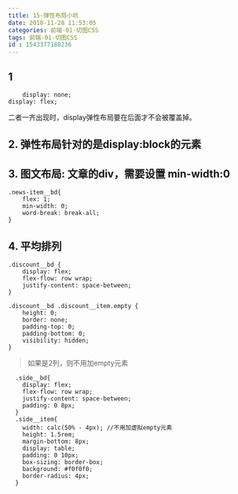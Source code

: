 ```yaml
---
title: 15-弹性布局小坑
date: 2018-11-28 11:53:05
categories: 前端-01-切图CSS
tags: 前端-01-切图CSS
id : 1543377188236
---
```

## 1
```
	display: none;
display: flex;
```
二者一齐出现时，display弹性布局要在后面才不会被覆盖掉。

## 2. 弹性布局针对的是display:block的元素

## 3. 图文布局: 文章的div，需要设置 min-width:0

```
.news-item__bd{
    flex: 1;
    min-width: 0;
    word-break: break-all;
}
```
## 4. 平均排列


```
.discount__bd {
    display: flex;
    flex-flow: row wrap;
    justify-content: space-between;
}

.discount__bd .discount__item.empty {
    height: 0;
    border: none;
    padding-top: 0;
    padding-bottom: 0;
    visibility: hidden;
}
```
> 如果是2列，则不用加empty元素


```
  .side__bd{
    display: flex;
    flex-flow: row wrap;
    justify-content: space-between;
    padding: 0 8px;
  }
  .side__item{
    width: calc(50% - 4px); //不用加虚拟empty元素
    height: 1.5rem;
    margin-bottom: 8px;
    display: table;
    padding: 0 10px;
    box-sizing: border-box;
    background: #f0f0f0;
    border-radius: 4px;
  }
```
